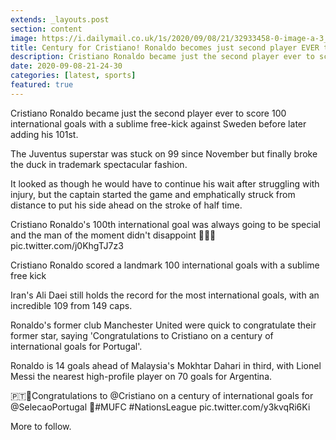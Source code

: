 ```yaml
---
extends: _layouts.post
section: content
image: https://i.dailymail.co.uk/1s/2020/09/08/21/32933458-0-image-a-3_1599595724098.jpg 
title: Century for Cristiano! Ronaldo becomes just second player EVER to score 100 international goals 
description: Cristiano Ronaldo became just the second player ever to score 100 international goals with a sublime free-kick for Portugal against Sweden. 
date: 2020-09-08-21-24-30 
categories: [latest, sports] 
featured: true 
--- 
```

Cristiano Ronaldo became just the second player ever to score 100 international goals with a sublime free-kick against Sweden before later adding his 101st.

The Juventus superstar was stuck on 99 since November but finally broke the duck in trademark spectacular fashion. 

It looked as though he would have to continue his wait after struggling with injury, but the captain started the game and emphatically struck from distance to put his side ahead on the stroke of half time. 

Cristiano Ronaldo's 100th international goal was always going to be special and the man of the moment didn't disappoint 👏👏👏 pic.twitter.com/j0KhgTJ7z3

Cristiano Ronaldo scored a landmark 100 international goals with a sublime free kick 

Iran's Ali Daei still holds the record for the most international goals, with an incredible 109 from 149 caps. 

Ronaldo's former club Manchester United were quick to congratulate their former star, saying 'Congratulations to Cristiano on a century of international goals for Portugal'. 

Ronaldo is 14 goals ahead of Malaysia's Mokhtar Dahari in third, with Lionel Messi the nearest high-profile player on 70 goals for Argentina.

🇵🇹💯Congratulations to @Cristiano on a century of international goals for @SelecaoPortugal 👏#MUFC #NationsLeague pic.twitter.com/y3kvqRi6Ki

More to follow. 

